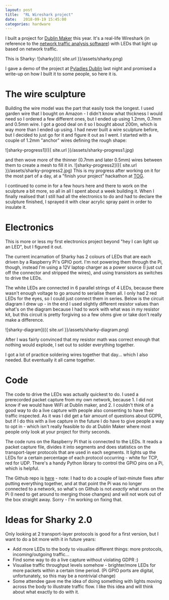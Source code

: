 ```yaml
---
layout: post
title:  "RL Wireshark project"
date:   2018-09-19 15:45:00
categories: hardware
---
```


I built a project for [Dublin Maker][dublinmaker] this year. It's a real-life Wireshark (in reference to the [network traffic analysis software][wireshark]) with LEDs that light up based on network traffic.

This is Sharky:
![sharky]({{ site.url }}/assets/sharky.png) 

I gave a demo of the project at [Pyladies Dublin][pyladies] last night and promised a write-up on how I built it to some people, so here it is.

# The wire sculpture

Building the wire model was the part that easily took the longest. I used garden wire that I bought on Amazon - I didn't know what thickness I would need so I ordered a few different ones, but I ended up using 1.2mm, 0.7mm and 0.5mm wire. I got a good deal on it so I bought about 200m, which is way more than I ended up using. 
I had never built a wire sculpture before, but I decided to just go for it and figure it out as I went. I started with a couple of 1.2mm "anchor" wires defining the rough shape:

![sharky-progress1]({{ site.url }}/assets/sharky-progress1.jpg) 

and then wove more of the thinner (0.7mm and later 0.5mm) wires between them to create a mesh to fill it in.
![sharky-progress2]({{ site.url }}/assets/sharky-progress2.jpg) 
This is my progress after working on it for the most part of a day, at a "finish your project" hackathon at [TOG][tog].

I continued to come in for a few hours here and there to work on the sculpture a bit more, so all in all I spent about a week building it. When I finally realised that I still had all the electronics to do and had to declare the sculpture finished, I sprayed it with clear acrylic spray paint in order to insulate it.


# Electronics

This is more or less my first electronics project beyond "hey I can light up an LED", but I figured it out.

The current incarnation of Sharky has 2 colours of LEDs that are each driven by a Raspberry Pi's GPIO port. I'm not powering them through the Pi, though, instead I'm using a 12V laptop charger as a power source (I just cut off the connector and stripped the wires), and using transistors as switches to drive the LEDs.

The white LEDs are connected in 6 parallel strings of 4 LEDs, because there wasn't enough voltage to go around to serialise them all. I only had 2 red LEDs for the eyes, so I could just connect them in series. Below is the circuit diagram I drew up - in the end I used slightly different resistor values than what's on the diagram because I had to work with what was in my resistor kit, but this circuit is pretty forgiving so a few ohms give or take don't really make a difference. 

![sharky-diagram]({{ site.url }}/assets/sharky-diagram.png) 

After I was fairly convinced that my resistor math was correct enough that nothing would explode, I set out to solder everything together. 

I got a lot of practice soldering wires together that day... which I also needed. But eventually it all came together.


# Code

The code to drive the LEDs was actually quickest to do. I used a prerecorded packet capture from my own network, because 1. I did not know if we would have WiFi at Dublin maker, and 2. I couldn't think of a good way to do a live capture with people also consenting to have their traffic inspected. As it was I did get a fair amount of questions about GDPR, but if I do this with a live capture in the future I do have to give people a way to opt in - which isn't really feasible to do at Dublin Maker where most people only look at your project for thirty seconds. 

The code runs on the Raspberry Pi that is connected to the LEDs. It reads a packet capture file, divides it into segments and does statistics on the transport-layer protocols that are used in each segments. It lights up the LEDs for a certain percentage of each protocol occurring - white for TCP, red for UDP. There's a handy Python library to control the GPIO pins on a Pi, which is helpful.

The Github repo is [here][code] - note: I had to do a couple of last-minute fixes after putting everything together, and at that point the Pi was no longer connected to a network, so what's on Github is not *exactly* what runs on the Pi (I need to get around to merging those changes) and will not work out of the box straight away. Sorry - I'm working on fixing that.


# Ideas for Sharky 2.0

Only looking at 2 transport-layer protocols is good for a first version, but I want to do a bit more with it in future years:
- Add more LEDs to the body to visualise different things: more protocols, incoming/outgoing traffic...
- Find some way to do a live capture without violating GDPR :) 
- Visualise traffic throughput levels somehow - brighter/more LEDs for more packets within a certain time period. (Pi GPIO ports are digital, unfortunately, so this may be a nontrivial change)
- Some attendee gave me the idea of doing something with lights moving across the body to illustrate traffic flow. I like this idea and will think about what exactly to do with it.


[wireshark]: https://www.wireshark.org
[dublinmaker]: http://www.dublinmaker.ie/
[pyladies]: https://www.meetup.com/PyLadiesDublin/
[tog]: https://www.tog.ie
[code]: https://github.com/machineperson/shark-in-the-wires
